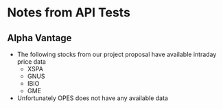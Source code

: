 # Notes from API Tests 
## Alpha Vantage
- The following stocks from our project proposal have available intraday price data
    - XSPA
    - GNUS
    - IBIO
    - GME
- Unfortunately OPES does not have any available data